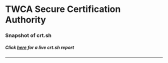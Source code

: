 # TWCA Secure Certification Authority
### Snapshot of crt.sh
##### Click [here](https://crt.sh/?q=6E5038702083BC851E0FF0E01B530B9C9EB32C16452687E3815A3E967D4AC246) for a live crt.sh report

---

